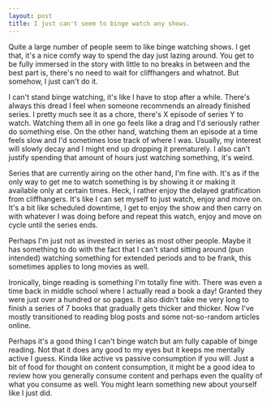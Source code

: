 ```yaml
---
layout: post
title: I just can't seem to binge watch any shows.
---
```


Quite a large number of people seem to like binge watching shows. I get that, it's a nice comfy way to spend the day just lazing around. You get to be fully immersed in the story with little to no breaks in between and the best part is, there's no need to wait for cliffhangers and whatnot. But somehow, I just can't do it.

I can't stand binge watching, it's like I have to stop after a while. There's always this dread I feel when someone recommends an already finished series. I pretty much see it as a chore, there's X episode of series Y to watch. Watching them all in one go feels like a drag and I'd seriously rather do something else. On the other hand, watching them an episode at a time feels slow and I'd sometimes lose track of where I was. Usually, my interest will slowly decay and I might end up dropping it prematurely. I also can't justify spending that amount of hours just watching something, it's weird.

Series that are currently airing on the other hand, I'm fine with. It's as if the only way to get me to watch something is by showing it or making it available only at certain times. Heck, I rather enjoy the delayed gratification from cliffhangers. It's like I can set myself to just watch, enjoy and move on. It's a bit like scheduled downtime, I get to enjoy the show and then carry on with whatever I was doing before and repeat this watch, enjoy and move on cycle until the series ends. 

Perhaps I'm just not as invested in series as most other people. Maybe it has something to do with the fact that I can't stand sitting around (pun intended) watching something for extended periods and to be frank, this sometimes applies to long movies as well. 

Ironically, binge reading is something I'm totally fine with. There was even a time back in middle school where I actually read a book a day! Granted they were just over a hundred or so pages. It also didn't take me very long to finish a series of 7 books that gradually gets thicker and thicker. Now I've mostly transitioned to reading blog posts and some not-so-random articles online.

Perhaps it's a good thing I can't binge watch but am fully capable of binge reading. Not that it does any good to my eyes but it keeps me mentally active I guess. Kinda like active vs passive consumption if you will. Just a bit of food for thought on content consumption, it might be a good idea to review how you generally consume content and perhaps even the quality of what you consume as well. You might learn something new about yourself like I just did.
